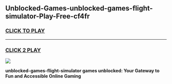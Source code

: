 
## Unblocked-Games-unblocked-games-flight-simulator-Play-Free-cf4fr
<h3>
<a href="https://premium76.site?title=unblocked-games-flight-simulator&ref=18A">CLICK TO PLAY</a></h3>
<hr>

<h3>
<a href="https://premium76.site?title=unblocked-games-flight-simulator&ref=18A">CLICK 2 PLAY</a>
  
</h3>

<a href="https://premium76.site?title=unblocked-games-flight-simulator&ref=18A"><img src="https://clearcache.store/games.png"></a>


**unblocked-games-flight-simulator games unblocked: Your Gateway to Fun and Accessible Online Gaming**
